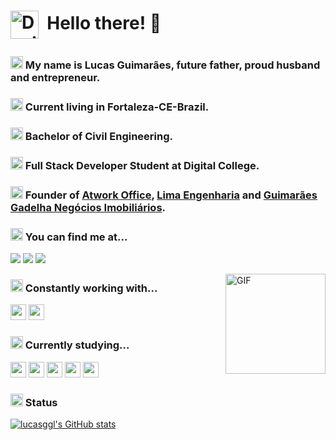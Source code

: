 
# <p> <img alt="Design Gif" src="https://media.giphy.com/media/povenlBAIz14s/giphy.gif" height="45" align="center"/>&nbsp; Hello there! 👋

### <img src="https://media2.giphy.com/media/QssGEmpkyEOhBCb7e1/giphy.gif?cid=ecf05e47a0n3gi1bfqntqmob8g9aid1oyj2wr3ds3mg700bl&rid=giphy.gif" width='20px' height='20px'> My name is Lucas Guimarães, future father, proud husband and entrepreneur.

### <img src="https://media2.giphy.com/media/QssGEmpkyEOhBCb7e1/giphy.gif?cid=ecf05e47a0n3gi1bfqntqmob8g9aid1oyj2wr3ds3mg700bl&rid=giphy.gif" width='20px' height='20px'> Current living in Fortaleza-CE-Brazil.

### <img src="https://media2.giphy.com/media/QssGEmpkyEOhBCb7e1/giphy.gif?cid=ecf05e47a0n3gi1bfqntqmob8g9aid1oyj2wr3ds3mg700bl&rid=giphy.gif" width='20px' height='20px'> Bachelor of Civil Engineering.

### <img src="https://media2.giphy.com/media/QssGEmpkyEOhBCb7e1/giphy.gif?cid=ecf05e47a0n3gi1bfqntqmob8g9aid1oyj2wr3ds3mg700bl&rid=giphy.gif" width='20px' height='20px'> Full Stack Developer Student at Digital College.

### <img src="https://media2.giphy.com/media/QssGEmpkyEOhBCb7e1/giphy.gif?cid=ecf05e47a0n3gi1bfqntqmob8g9aid1oyj2wr3ds3mg700bl&rid=giphy.gif" width='20px' height='20px'> Founder of **[Atwork Office](https://atworkoffice.com.br/)**<a>, **[Lima Engenharia](https://www.engenharialima.com/)**<a> and **[Guimarães Gadelha Negócios Imobiliários](https://www.lucasguimaraesimoveis.com.br/)**.


### <img src="https://media2.giphy.com/media/QssGEmpkyEOhBCb7e1/giphy.gif?cid=ecf05e47a0n3gi1bfqntqmob8g9aid1oyj2wr3ds3mg700bl&rid=giphy.gif" width='20px' height='20px'> You can find me at... 

<a href="mailto:lucasgarciaglima@gmail.com"><img src="https://img.shields.io/badge/Gmail-D14836?style=for-the-badge&logo=gmail&logoColor=white"></a>
<a href="https://instagram.com/lucasggl"><img src="https://img.shields.io/badge/-Instagram-%23E4405F?style=for-the-badge&logo=instagram&logoColor=white"></a>
<a href="https://www.linkedin.com/in/lucas-guimar%C3%A3es-144038b4/"><img src="https://img.shields.io/badge/-LinkedIn-%230077B5?style=for-the-badge&logo=linkedin&logoColor=white"></a>

<img align="right" alt="GIF" height="160px" src="https://media.giphy.com/media/du3J3cXyzhj75IOgvA/giphy.gif" />

### <img src="https://media2.giphy.com/media/QssGEmpkyEOhBCb7e1/giphy.gif?cid=ecf05e47a0n3gi1bfqntqmob8g9aid1oyj2wr3ds3mg700bl&rid=giphy.gif" width='20px' height='20px'> Constantly working with... 

<img src="https://img.shields.io/badge/Trello-0052CC?style=for-the-badge&logo=trello&logoColor=white" height="25"/></a> 
<img src="https://img.shields.io/badge/Microsoft_Excel-217346?style=for-the-badge&logo=microsoft-excel&logoColor=white" height="25"/>

### <img src="https://media2.giphy.com/media/QssGEmpkyEOhBCb7e1/giphy.gif?cid=ecf05e47a0n3gi1bfqntqmob8g9aid1oyj2wr3ds3mg700bl&rid=giphy.gif" width='20px' height='20px'> Currently studying... 

<img src="https://img.shields.io/badge/HTML5-E34F26?style=for-the-badge&logo=html5&logoColor=white" height="25"/></a>
<img src="https://img.shields.io/badge/CSS3-1572B6?style=for-the-badge&logo=css3&logoColor=white" height="25"/></a>
<img src="https://img.shields.io/badge/javascript-%23F7DF1E.svg?&style=for-the-badge&logo=javascript&logoColor=black" height="25"/></a>
<img src="https://img.shields.io/badge/react%20-%2320232a.svg?&style=for-the-badge&logo=react&logoColor=%2361DAFB" height="25"/></a>
<img src="https://img.shields.io/badge/bootstrap%20-%23563D7C.svg?&style=for-the-badge&logo=bootstrap&logoColor=white" height="25"/>

### <img src="https://media2.giphy.com/media/QssGEmpkyEOhBCb7e1/giphy.gif?cid=ecf05e47a0n3gi1bfqntqmob8g9aid1oyj2wr3ds3mg700bl&rid=giphy.gif" width='20px' height='20px'> Status
[![lucasggl's GitHub stats](https://github-readme-stats.vercel.app/api?username=lucasggl&show_icons=true&count_private=true&theme=codeSTACKr&title_color=00acee&icon_color=FF0000)](https://github.com/lucasggl)
